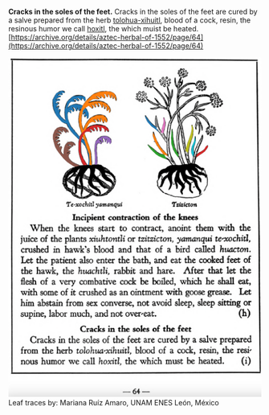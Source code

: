 **Cracks in the soles of the feet.** Cracks in the soles of the feet are cured by a salve prepared from the herb [tolohua-xihuitl](Tolohua_xihuitl.md), blood of a cock, resin, the resinous humor we call [hoxitl](hoxitl.md), the which muist be heated.  
[https://archive.org/details/aztec-herbal-of-1552/page/64](https://archive.org/details/aztec-herbal-of-1552/page/64)  


![M_p064.png](assets/M_p064.png)  
Leaf traces by: Mariana Ruíz Amaro, UNAM ENES León, México  